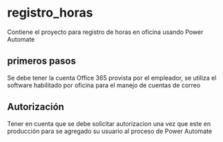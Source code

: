 # registro_horas
Contiene el proyecto para registro de horas en oficina usando Power Automate

## primeros pasos
Se debe tener la cuenta Office 365 provista por el empleador, se utiliza el software habilitado por oficina
para el manejo de cuentas de correo

## Autorización
Tener en cuenta que se debe solicitar autorizacion una vez que este en producción para se agregado su usuario
al proceso de Power Automate